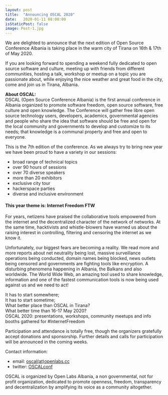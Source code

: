 ```yaml
---
layout: post
title:  "Announcing OSCAL 2020"
date:   2020-01-11 08:00:00
isStaticPost: false
image: Post-1.jpg
---
```


We are delighted to announce that the next edition of Open Source Conference Albania is taking place in the warm city of Tirana on 16th & 17th of May 2020.

If you are looking forward to spending a weekend fully dedicated to open source software and culture, meeting up with friends from different communities, hosting a talk, workshop or meetup on a topic you are passionate about, while enjoying the nice weather and great food in the city, come and join us in Tirana, Albania.

**About OSCAL:**  
OSCAL (Open Source Conference Albania) is the first annual conference in Albania organized to promote software freedom, open source software, free culture and open knowledge. The Conference will gather free libre open source technology users, developers, academics, governmental agencies and people who share the idea that software should be free and open for the local community and governments to develop and customize to its needs; that knowledge is a communal property and free and open to everyone.

This is the 7th edition of the conference. As we always try to bring new year we have been proud to have a variety in our sessions:

* broad range of technical topics
* over 90 hours of sessions
* over 70 diverse speakers
* more than 20 exhibitors
* exclusive city tour
* hackerspace parties
* diverse and inclusive environment

#### **This year theme is: Internet Freedom FTW**
For years, netizens have praised the collaborative tools empowered from the internet and the decentralized character of the network of networks. At the same time, hacktivists and whistle-blowers have warned us about the raising interest in controlling, filtering and censoring the internet as we know it.

Unfortunately, our biggest fears are becoming a reality. We read more and more reports about net neutrality being lost, massive surveillance operations being conducted, domain names being blocked, news outlets being censored and governments are fighting tools like encryption. A disturbing phenomena happening in Albania, the Balkans and also worldwide. The World Wide Web, an amazing tool used to share knowledge, information and one of the fastest communication tools is now being used against us and we need to act!

It has to start somewhere;  
It has to start sometime;  
What better place than OSCAL in Tirana?  
What better time than 16-17 May 2020?  
OSCAL 2020: presentations, workshops, community meetups and info booths gathered for #InternetFreedom

Participation and attendance is totally free, though the organizers gratefully accept donations and sponsorship.
Further details and calls for participation will be announced in the coming weeks.

Contact information:

* email: [oscal(at)openlabs.cc](mailto:oscal@openlabs.cc)
* twitter: [OSCALconf](https://twitter.com/OSCALconf)

OSCAL is organized by Open Labs Albania, a non governmental, not for profit organization, dedicated to promote openness, freedom, transparency and decentralization by amplifying its voice as a community altogether.
